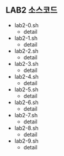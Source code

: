 ## LAB2 소스코드
* lab2-0.sh
  - detail
* lab2-1.sh
  - detail
* lab2-2.sh
  - detail
* lab2-3.sh
  - detail
* lab2-4.sh
  - detail
* lab2-5.sh
  - detail 
* lab2-6.sh
  - detail
* lab2-7.sh
  - detail
* lab2-8.sh
  - detail
* lab2-9.sh
  - detail
